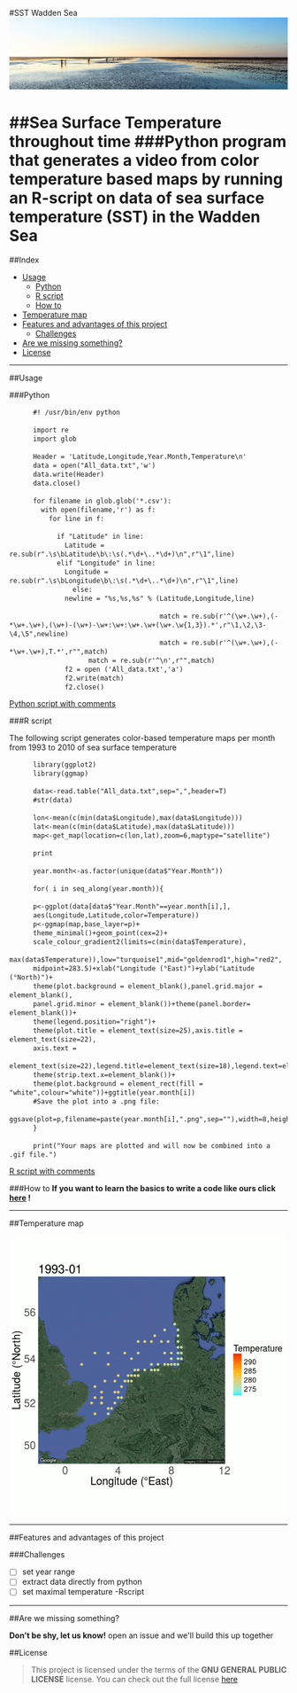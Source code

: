 
#SST Wadden Sea ![Wadden Sea](https://github.com/gabrielamg24/SST/blob/extras/waddensea.jpg)

##Sea Surface Temperature throughout time
###Python program that generates a video from color temperature based maps by running an R-script on data of sea surface temperature (SST) in the Wadden Sea 
==================
##Index
  - [Usage](#usage)
    - [Python](#python)
    - [R script](#r-script)
    - [How to](#how-to)
  - [Temperature map](#temperature-map)
  - [Features and advantages of this project](#features-and-advantages-of-this-project)
    - [Challenges](#challenges)
  - [Are we missing something?](#are-we-missing-something)
  - [License](#license)

---
##Usage 



###Python

          #! /usr/bin/env python

          import re
          import glob
     
          Header = 'Latitude,Longitude,Year.Month,Temperature\n'
          data = open("All_data.txt",'w')
          data.write(Header)
          data.close()

          for filename in glob.glob('*.csv'):
            with open(filename,'r') as f:
              for line in f:
               
                if "Latitude" in line:
                  Latitude = re.sub(r".\s\bLatitude\b\:\s(.*\d+\..*\d+)\n",r"\1",line)
                elif "Longitude" in line:
                  Longitude = re.sub(r".\s\bLongitude\b\:\s(.*\d+\..*\d+)\n",r"\1",line)			
                    else:
                  newline = "%s,%s,%s" % (Latitude,Longitude,line)
                                         
                                          match = re.sub(r'^(\w+.\w+),(-*\w+.\w+),(\w+)-(\w+)-\w+:\w+:\w+.\w+(\w+.\w{1,3}).*',r"\1,\2,\3-\4,\5",newline)                                        
                                          match = re.sub(r'^(\w+.\w+),(-*\w+.\w+),T.*',r"",match)                                       
                        match = re.sub(r'^\n',r"",match)
                  f2 = open ('All_data.txt','a')
                  f2.write(match)
                  f2.close()

[Python script with comments](https://github.com/gabrielamg24/SST/blob/master/format-data.py)

###R script

The following script generates color-based temperature maps per month from 1993 to 2010 of sea surface temperature 

         
          library(ggplot2)
          library(ggmap)

          data<-read.table("All_data.txt",sep=",",header=T)
          #str(data)

          lon<-mean(c(min(data$Longitude),max(data$Longitude)))
          lat<-mean(c(min(data$Latitude),max(data$Latitude)))
          map<-get_map(location=c(lon,lat),zoom=6,maptype="satellite")

          print
          
          year.month<-as.factor(unique(data$"Year.Month"))
          
          for( i in seq_along(year.month)){
        
          p<-ggplot(data[data$"Year.Month"==year.month[i],],
          aes(Longitude,Latitude,color=Temperature))
          p<-ggmap(map,base_layer=p)+
          theme_minimal()+geom_point(cex=2)+
          scale_colour_gradient2(limits=c(min(data$Temperature),
          max(data$Temperature)),low="turquoise1",mid="goldenrod1",high="red2",
          midpoint=283.5)+xlab("Longitude (°East)")+ylab("Latitude (°North)")+
          theme(plot.background = element_blank(),panel.grid.major = element_blank(),
          panel.grid.minor = element_blank())+theme(panel.border= element_blank())+
          theme(legend.position="right")+
          theme(plot.title = element_text(size=25),axis.title = element_text(size=22),
          axis.text = 
          element_text(size=22),legend.title=element_text(size=18),legend.text=element_text(size=15))+
          theme(strip.text.x=element_blank())+
          theme(plot.background = element_rect(fill = "white",colour="white"))+ggtitle(year.month[i])
          #Save the plot into a .png file:
          ggsave(plot=p,filename=paste(year.month[i],".png",sep=""),width=8,height=8,dpi=100)
          }

          print("Your maps are plotted and will now be combined into a .gif file.")

[R script with comments](https://github.com/gabrielamg24/SST/blob/master/gganimate.r)


###How to 
      **If you want to learn the basics to write a code like ours click [here](link) !**
       
---
##Temperature map 

![GIF FINALLY](https://github.com/gabrielamg24/SST/blob/master/maps.gif)

--- 
##Features and advantages of this project


###Challenges

- [ ] set year range 
- [ ] extract data directly from python 
- [ ] set maximal temperature -Rscript

--- 
##Are we missing something? 

**Don't be shy, let us know!**
open an issue and we'll build this up together 

##License
>This project is licensed under the terms of the **GNU GENERAL PUBLIC LICENSE** license.
You can check out the full license [here](https://github.com/gabrielamg24/SST/blob/master/license.txt)


